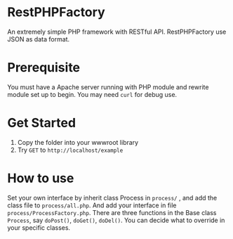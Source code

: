 RestPHPFactory
==============

An extremely simple PHP framework with RESTful API. RestPHPFactory use JSON as data format.

# Prerequisite
You must have a Apache server running with PHP module and rewrite module set up to begin.
You may need `curl` for debug use.

# Get Started
1. Copy the folder into your wwwroot library
2. Try `GET` to `http://localhost/example`

# How to use
Set your own interface by inherit class Process in `process/` , and add the class file to `process/all.php`. And add your interface in file `process/ProcessFactory.php`.
There are three functions in the Base class `Process`, say `doPost()`, `doGet()`, `doDel()`. You can decide what to override in your specific classes.
